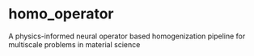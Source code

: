 # homo_operator
A physics-informed neural operator based homogenization pipeline for multiscale problems in material science

